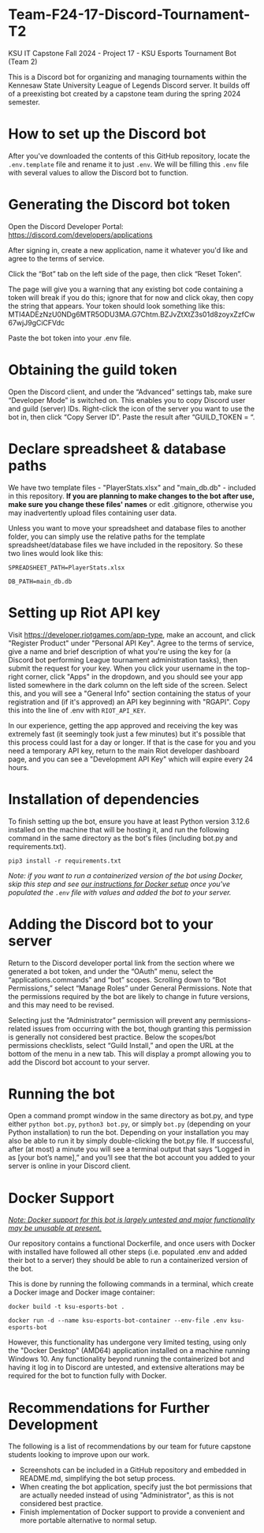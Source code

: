 # Team-F24-17-Discord-Tournament-T2

KSU IT Capstone Fall 2024 - Project 17 - KSU Esports Tournament Bot (Team 2)

This is a Discord bot for organizing and managing tournaments within the Kennesaw State University League of Legends Discord server. It builds off of a preexisting bot created by a capstone team during the spring 2024 semester.

# How to set up the Discord bot

After you've downloaded the contents of this GitHub repository, locate the `.env.template` file and rename it to just `.env`. We will be filling this `.env` file with several values to allow the Discord bot to function.

# Generating the Discord bot token

Open the Discord Developer Portal: https://discord.com/developers/applications

After signing in, create a new application, name it whatever you'd like and agree to the terms of service.

Click the “Bot” tab on the left side of the page, then click “Reset Token”.

The page will give you a warning that any existing bot code containing a token will break if you do this; ignore that for now and click okay, then copy the string that appears. Your token should look something like this:
MTI4ADEzNzU0NDg6MTR5ODU3MA.G7Chtm.BZJvZtXtZ3s01d8zoyxZzfCw67wjJ9gCiCFVdc

Paste the bot token into your .env file.

# Obtaining the guild token

Open the Discord client, and under the “Advanced” settings tab, make sure “Developer Mode” is switched on. This enables you to copy Discord user and guild (server) IDs. Right-click the icon of the server you want to use the bot in, then click “Copy Server ID”. Paste the result after “GUILD_TOKEN = “.

# Declare spreadsheet & database paths

We have two template files - "PlayerStats.xlsx" and "main_db.db" - included in this repository. **If you are planning to make changes to the bot after use, make sure you change these files' names** or edit .gitignore, otherwise you may inadvertently upload files containing user data.

Unless you want to move your spreadsheet and database files to another folder, you can simply use the relative paths for the template spreadsheet/database files we have included in the repository. So these two lines would look like this:

`SPREADSHEET_PATH=PlayerStats.xlsx`

`DB_PATH=main_db.db`

# Setting up Riot API key

Visit https://developer.riotgames.com/app-type, make an account, and click "Register Product" under "Personal API Key". Agree to the terms of service, give a name and brief description of what you're using the key for (a Discord bot performing League tournament administration tasks), then submit the request for your key. When you click your username in the top-right corner, click "Apps" in the dropdown, and you should see your app listed somewhere in the dark column on the left side of the screen. Select this, and you will see a "General Info" section containing the status of your registration and (if it's approved) an API key beginning with "RGAPI". Copy this into the line of .env with `RIOT_API_KEY`.

In our experience, getting the app approved and receiving the key was extremely fast (it seemingly took just a few minutes) but it's possible that this process could last for a day or longer. If that is the case for you and you need a temporary API key, return to the main Riot developer dashboard page, and you can see a "Development API Key" which will expire every 24 hours.

# Installation of dependencies
To finish setting up the bot, ensure you have at least Python version 3.12.6 installed on the machine that will be hosting it, and run the following command in the same directory as the bot's files (including bot.py and requirements.txt).

`pip3 install -r requirements.txt`



*Note: if you want to run a containerized version of the bot using Docker, skip this step and see [our instructions for Docker setup](#docker-support) once you've populated the `.env` file with values and added the bot to your server.*

# Adding the Discord bot to your server

Return to the Discord developer portal link from the section where we generated a bot token, and under the “OAuth” menu, select the “applications.commands” and “bot” scopes. Scrolling down to “Bot Permissions,” select “Manage Roles” under General Permissions. Note that the permissions required by the bot are likely to change in future versions, and this may need to be revised.

Selecting just the “Administrator” permission will prevent any permissions-related issues from occurring with the bot, though granting this permission is generally not considered best practice. Below the scopes/bot permissions checklists, select “Guild Install,” and open the URL at the bottom of the menu in a new tab. This will display a prompt allowing you to add the Discord bot account to your server.

# Running the bot

Open a command prompt window in the same directory as bot.py, and type either `python bot.py`, `python3 bot.py`, or simply `bot.py` (depending on your Python installation) to run the bot. Depending on your installation you may also be able to run it by simply double-clicking the bot.py file. If successful, after (at most) a minute you will see a terminal output that says “Logged in as [your bot’s name],” and you’ll see that the bot account you added to your server is online in your Discord client.

# Docker Support

*[Note: Docker support for this bot is largely untested and major functionality may be unusable at present.](#recommendations-for-further-development)*

Our repository contains a functional Dockerfile, and once users with Docker with installed have followed all other steps (i.e. populated .env and added their bot to a server) they should be able to run a containerized version of the bot.

This is done by running the following commands in a terminal, which create a Docker image and Docker image container:

`docker build -t ksu-esports-bot .`

`docker run -d --name ksu-esports-bot-container --env-file .env ksu-esports-bot`

However, this functionality has undergone very limited testing, using only the "Docker Desktop" (AMD64) application installed on a machine running Windows 10. Any functionality beyond running the containerized bot and having it log in to Discord are untested, and extensive alterations may be required for the bot to function fully with Docker.



# Recommendations for Further Development

The following is a list of recommendations by our team for future capstone students looking to improve upon our work.

- Screenshots can be included in a GitHub repository and embedded in README.md, simplifying the bot setup process.
- When creating the bot application, specify just the bot permissions that are actually needed instead of using "Administrator", as this is not considered best practice.
- Finish implementation of Docker support to provide a convenient and more portable alternative to normal setup.
